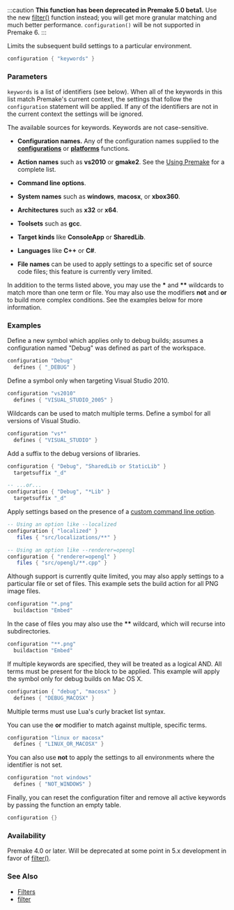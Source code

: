:::caution
**This function has been deprecated in Premake 5.0 beta1.** Use the new [filter()](filter.md) function instead; you will get more granular matching and much better performance. `configuration()` will be not supported in Premake 6.
:::

Limits the subsequent build settings to a particular environment.

```lua
configuration { "keywords" }
```

### Parameters ###

`keywords` is a list of identifiers (see below). When all of the keywords in this list match Premake's current context, the settings that follow the `configuration` statement will be applied. If any of the identifiers are not in the current context the settings will be ignored.

The available sources for keywords. Keywords are not case-sensitive.

* **Configuration names.** Any of the configuration names supplied to the **[configurations](configurations.md)** or **[platforms](platforms.md)** functions.

* **Action names** such as **vs2010** or **gmake2**. See the [Using Premake](Using-Premake.md) for a complete list.

* **Command line options**.

* **System names** such as **windows**, **macosx**, or **xbox360**.

* **Architectures** such as **x32** or **x64**.

* **Toolsets** such as **gcc**.

* **Target kinds** like **ConsoleApp** or **SharedLib**.

* **Languages** like **C++** or **C#**.

* **File names** can be used to apply settings to a specific set of source code files; this feature is currently very limited.

In addition to the terms listed above, you may use the **\*** and **\*\*** wildcards to match more than one term or file. You may also use the modifiers **not** and **or** to build more complex conditions. See the examples below for more information.

### Examples ###

Define a new symbol which applies only to debug builds; assumes a configuration named "Debug" was defined as part of the workspace.

```lua
configuration "Debug"
  defines { "_DEBUG" }
```

Define a symbol only when targeting Visual Studio 2010.

```lua
configuration "vs2010"
  defines { "VISUAL_STUDIO_2005" }
```

Wildcards can be used to match multiple terms. Define a symbol for all versions of Visual Studio.

```lua
configuration "vs*"
  defines { "VISUAL_STUDIO" }
```

Add a suffix to the debug versions of libraries.

```lua
configuration { "Debug", "SharedLib or StaticLib" }
  targetsuffix "_d"

-- ...or...
configuration { "Debug", "*Lib" }
  targetsuffix "_d"
```

Apply settings based on the presence of a [custom command line option](Command-Line-Arguments.md).

```lua
-- Using an option like --localized
configuration { "localized" }
   files { "src/localizations/**" }

-- Using an option like --renderer=opengl
configuration { "renderer=opengl" }
   files { "src/opengl/**.cpp" }
```

Although support is currently quite limited, you may also apply settings to a particular file or set of files. This example sets the build action for all PNG image files.

```lua
configuration "*.png"
  buildaction "Embed"
```

In the case of files you may also use the **\*\*** wildcard, which will recurse into subdirectories.

```lua
configuration "**.png"
  buildaction "Embed"
```

If multiple keywords are specified, they will be treated as a logical AND. All terms must be present for the block to be applied. This example will apply the symbol only for debug builds on Mac OS X.

```lua
configuration { "debug", "macosx" }
  defines { "DEBUG_MACOSX" }
```

Multiple terms must use Lua's curly bracket list syntax.

You can use the **or** modifier to match against multiple, specific terms.

```lua
configuration "linux or macosx"
  defines { "LINUX_OR_MACOSX" }
```

You can also use **not** to apply the settings to all environments where the identifier is not set.

```lua
configuration "not windows"
  defines { "NOT_WINDOWS" }
```

Finally, you can reset the configuration filter and remove all active keywords by passing the function an empty table.

```lua
configuration {}
```

### Availability ###

Premake 4.0 or later. Will be deprecated at some point in 5.x development in favor of [filter()](filter.md).

### See Also ###

* [Filters](Filters.md)
* [filter](filter.md)
